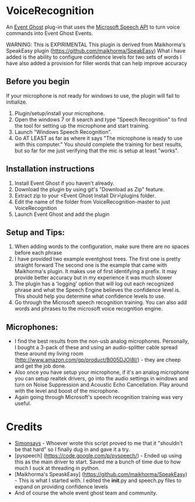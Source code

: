 # VoiceRecognition
An [Event Ghost](http://www.eventghost.org/) plug-in that uses the  [Microsoft Speech API](http://msdn.microsoft.com/en-us/library/hh362873.aspx) to turn voice commands into Event Ghost Events.

WARNING: This is EXPIRIMENTAL
This plugin is derived from Maikhorma's SpeakEasy plugin (https://github.com/maikhorma/SpeakEasy)
What i have added is the ability to configure confidence levels for two sets of words
I have also added a provision for filler words that can help improve accuracy

## Before you begin
If your microphone is not ready for windows to use, the plugin will fail to initialize.

1. Plugin/setup/install your microphone.
2. Open the windows 7 or 8 search and type "Speech Recognition" to find the tool for setting up the microphone and start training.
3. Launch "Windows Speech Recognition".
4. Go AT LEAST as far as where it says "The microphone is ready to use with this computer." You should complete the training for best results, but so far for me just verifying that the mic is setup at least "works".

## Installation instructions

1. Install Event Ghost if you haven't already.
2. Download the plugin by using git's "Download as Zip" feature.
3. Extract zip to your \<Event Ghost Install Dir>\plugins folder. 
4. Edit the name of the folder from VoiceRecognition-master to just VoiceRecognition
5. Launch Event Ghost and add the plugin

## Setup and Tips:
1. When adding words to the configuration, make sure there are no spaces before each phrase
2. I have provided two example eventghost trees. The first one is pretty straight forward
The second one is the example that came with Maikhorma's plugin. It makes use of first identifying a prefix. It may provide better accuracy but in my experience it was much slower
3. The plugin has a 'logging' option that will log out each recognized phrase and what the Speech Engine believes the confidence level is. This should help you determine what confidence levels to use.
4. Go through the Microsoft speech recognition training. You can also add words and phrases to the microsoft voice recognition engine. 

## Microphones:
- I find the best results from the non-usb analog microphones. Personally, I bought a 3-pack of these and using an audio-splitter cable spread these around my living room (http://www.amazon.com/gp/product/B005DJOI8I/) - they are cheep and get the job done.
- Also once you have setup your microphone, if it's an analog microphone you can setup realtek drivers, go into the audio settings in windows and turn on Noise Suppression and Acoustic Echo Cancellation. Play around with the level and boost of the microphone.
- Again going through Microsoft's speech recognition training was very useful.

# Credits
* [Simonsays](https://code.google.com/p/simonsays/) - Whoever wrote this script proved to me that it "shouldn't be that hard" so I finally dug in and gave it a try.
* [pyspeech] (https://code.google.com/p/pyspeech/) - Ended up using this as the main driver to start. Saved me a bunch of time due to how much I suck at threading in python.
* [Maikhorma's SpeaskEasy] (https://github.com/maikhorma/SpeakEasy) - This is what I started with. I edited the __init__.py and speech.py files to expand on providing confidence levels
* And of course the whole event ghost team and community. 
